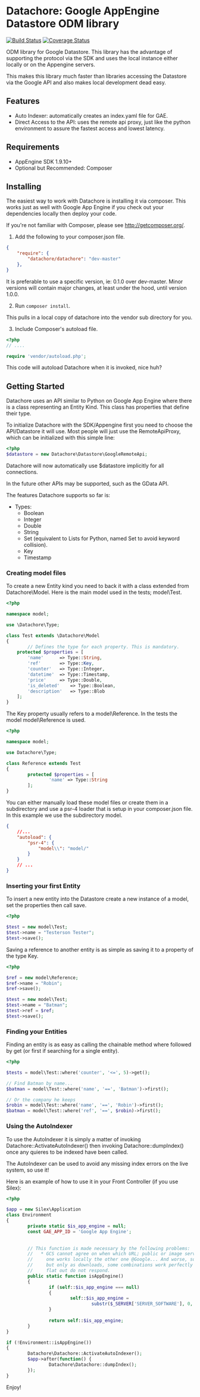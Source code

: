Datachore: Google AppEngine Datastore ODM library
=================================================

[![Build Status](https://travis-ci.org/pwhelan/datachore.svg?branch=master)](https://travis-ci.org/pwhelan/datachore)
[![Coverage Status](https://coveralls.io/repos/pwhelan/datachore/badge.png?branch=master)](https://coveralls.io/r/pwhelan/datachore?branch=master)

ODM library for Google Datastore. This library has the advantage of supporting
the protocol via the SDK and uses the local instance either locally or on the
Appengine servers.

This makes this library much faster than libraries accessing the Datastore via the Google API
and also makes local development dead easy.

Features
--------

  * Auto Indexer: automatically creates an index.yaml file for GAE.
  * Direct Access to the API: uses the remote api proxy, just like the python
    environment to assure the fastest access and lowest latency.

Requirements
------------

  * AppEngine SDK 1.9.10+
  * Optional but Recommended: Composer

Installing
----------

The easiest way to work with Datachore is installing it via composer. This works
just as well with Google App Engine if you check out your dependencies locally
then deploy your code.

If you're not familiar with Composer, please see <http://getcomposer.org/>.

1. Add the following to your composer.json file.

```json
{
    "require": {
        "datachore/datachore": "dev-master"
    },
}
```

It is preferable to use a specific version, ie: 0.1.0 over dev-master. Minor
versions will contain major changes, at least under the hood, until version 1.0.0.


2. Run `composer install`.

This pulls in a local copy of datachore into the vendor sub directory for you.

3. Include Composer's autoload file.

```php
<?php
// ....

require 'vendor/autoload.php';
```

This code will autoload Datachore when it is invoked, nice huh?

Getting Started
---------------

Datachore uses an API similar to Python on Google App Engine where there is a
class representing an Entity Kind. This class has properties that define their
type.

To initialize Datachore with the SDK/Appengine first you need to choose the 
API/Datastore it will use. Most people will just use the RemoteApiProxy, which 
can be initialized with this simple line:

```php
<?php
$datastore = new Datachore\Datastore\GoogleRemoteApi;
```

Datachore will now automatically use $datastore implicitly for all connections.

In the future other APIs may be supported, such as the GData API.

The features Datachore supports so far is:

  * Types:
    * Boolean
    * Integer
    * Double
    * String
    * Set (equivalent to Lists for Python, named Set to avoid keyword collision).
    * Key
    * Timestamp

### Creating model files

To create a new Entity kind you need to back it with a class extended from
Datachore\Model. Here is the main model used in the tests; model\Test.

```php
<?php

namespace model;

use \Datachore\Type;

class Test extends \Datachore\Model
{
        // Defines the type for each property. This is mandatory.
	protected $properties = [
		'name'		=> Type::String,
		'ref'		=> Type::Key,
		'counter'	=> Type::Integer,
		'datetime'	=> Type::Timestamp,
		'price'		=> Type::Double,
		'is_deleted'	=> Type::Boolean,
		'description'	=> Type::Blob
	];
}
```

The Key property usually refers to a model\Reference. In the tests the model
model\Reference is used.

```php
<?php

namespace model;

use Datachore\Type;

class Reference extends Test
{
        protected $properties = [
                'name' => Type::String
        ];
}
```

You can either manually load these model files or create them in a subdirectory
and use a psr-4 loader that is setup in your composer.json file. In this example
we use the subdirectory model.

```json
{
	//...
	"autoload": {
		"psr-4": {
			"model\\": "model/"
		}
	}
	// ...
}
```

### Inserting your first Entity

To insert a new entity into the Datastore create a new instance of a model, set
the properties then call save.

```php
<?php

$test = new model\Test;
$test->name = "Testerson Tester";
$test->save();
```

Saving a reference to another entity is as simple as saving it to a property of
the type Key.

```php
<?php

$ref = new model\Reference;
$ref->name = "Robin";
$ref->save();

$test = new model\Test;
$test->name = "Batman";
$test->ref = $ref;
$test->save();
```

### Finding your Entities

Finding an entity is as easy as calling the chainable method where followed by
get (or first if searching for a single entity).

```php
<?php

$tests = model\Test::where('counter', '<=', 5)->get();

// Find Batman by name...
$batman = model\Test::where('name', '==', 'Batman')->first();

// Or the company he keeps
$robin = model\Test::where('name', '==', 'Robin')->first();
$batman = model\Test::where('ref', '==', $robin)->first();

```

### Using the AutoIndexer

To use the AutoIndexer it is simply a matter of invoking 
Datachore::ActivateAutoIndexer() then invoking Datachore::dumpIndex() once
any quieres to be indexed have been called. 

The AutoIndexer can be used to avoid any missing index errors on the live system,
so use it!

Here is an example of how to use it in your Front Controller (if you use Silex):

```php
<?php

$app = new Silex\Application
class Environment
{
        private static $is_app_engine = null;
        const GAE_APP_ID = 'Google App Engine';
        
        
        // This function is made necessary by the following problems:
        //   * GCS cannot agree on when which URL; public or image serving works,
        //     one works locally the other one @Google... And worse, some work
        //     but only as downloads, some combinations work perfectly others
        //     flat out do not respond.
        public static function isAppEngine()
        {
                if (self::$is_app_engine === null)
                {
                        self::$is_app_engine = 
                                substr($_SERVER['SERVER_SOFTWARE'], 0, strlen(self::GAE_APP_ID)) == self::GAE_APP_ID;
                }
                
                return self::$is_app_engine;
        }
}

if (!Environment::isAppEngine())
{
        Datachore\Datachore::ActivateAutoIndexer();
        $app->after(function() {
                Datachore\Datachore::dumpIndex();
        });        
}

```

Enjoy!
